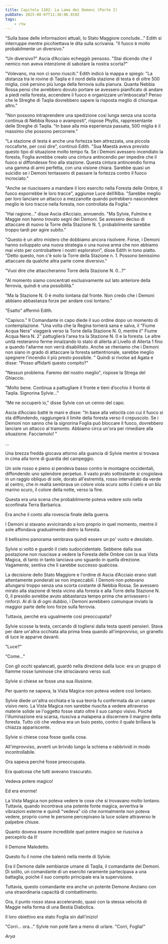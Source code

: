 ```yaml
---
title: Capitolo 1102: La Lama dei Demoni (Parte I)
pubDate: 2025-08-07T11:30:06.919Z
tags:
    - rtw
---
```





















"Sulla base delle informazioni attuali, lo Stato Maggiore conclude..." Edith si interruppe mentre picchiettava le dita sulla scrivania. "Il fuoco è molto probabilmente un diversivo."






"Un diversivo?" Ascia d’Acciaio echeggiò pensoso. "Stai dicendo che il nemico non aveva intenzione di sabotare la nostra scorta?"






"Volevano, ma non ci sono riusciti." Edith indicò la mappa e spiegò: "La distanza tra le rovine di Taqila e il nord della stazione di testa è di oltre 500 miglia, cioè persino più lunga della ferrovia sulla pianura. Quanta Nebbia Rossa pensi che avrebbero dovuto portare se avessero pianificato di andare a piedi nella foresta, accendere il fuoco e organizzare un’imboscata? Penso che le Streghe di Taqila dovrebbero sapere la risposta meglio di chiunque altro."






"Non possono intraprendere una spedizione così lunga senza una scorta continua di Nebbia Rossa o avamposti", rispose Phyllis, rappresentante delle Streghe di Taqila. "In base alla mia esperienza passata, 500 miglia è il massimo che possono percorrere."






"La stazione di testa è anche una fortezza ben attrezzata, una piccola roccaforte, per così dire", continuò Edith. "Sua Maestà aveva previsto questo tipo di situazione molto tempo fa. Se i Demoni avessero incendiato la foresta, Foglia avrebbe creato una cintura antincendio per impedire che il fuoco si diffondesse fino alla stazione. Questa cintura antincendio forma una gamma di armi perfetta, con una visione chiara. Sarebbe quasi un suicidio se i Demoni tentassero di passare la fortezza contro il fuoco incrociato."






"Anche se riuscissero a mandare il loro esercito nella Foresta delle Ombre, il fuoco esporrebbe le loro tracce", aggiunse Luce dell’Alba. "Sarebbe meglio per loro lanciare un attacco a mezzanotte quando potrebbero nascondere meglio le loro tracce nella foresta, non controllata da Foglia."






"Hai ragione..." disse Ascia d’Acciaio, annuendo. "Ma Sylvie, Fulmine e Maggie non hanno trovato segni dei Demoni. Se avessero deciso di attaccare di nuovo la Torre della Stazione N. 1, probabilmente sarebbe troppo tardi per agire subito."






"Questo è un altro mistero che dobbiamo ancora risolvere. Forse, i Demoni hanno sviluppato una nuova strategia o una nuova arma che non abbiamo mai visto per controbattere i nostri esploratori", disse Edith in tono piatto. "Detto questo, non c'è solo la Torre della Stazione n. 1. Possono benissimo attaccare da qualche altra parte come diversivo."






"Vuoi dire che attaccheranno Torre della Stazione N. 0…?"






"Al momento siamo concentrati esclusivamente sul lato anteriore della ferrovia, quindi è una possibilità."






"Ma la Stazione N. 0 è molto lontana dal fronte. Non credo che i Demoni abbiano abbastanza forze per andare così lontano."






"Esatto" affermò Edith.






"Capisco." Il Comandante in capo diede il suo ordine dopo un momento di contemplazione. "Una volta che la Regina tornerà sana e salva, il "Fiume Acqua Nera" viaggerà verso la Torre della Stazione N. 0, mentre il" Fiume Acqua Nera N. 2" pattuglierà l'area tra la Stazione N. 0 e la foresta. Le altre unità resteranno ferme innalzando lo stato di allerta al Livello di Allerta 1 fino a quando l'allarme non verrà disabilitato. Anche se riteniamo che i Demoni non siano in grado di attaccare la foresta settentrionale, sarebbe meglio spegnere l'incendio il più presto possibile. " Quindi si rivolse ad Agata e disse: "Posso affidarti questo compito?"






"Nessun problema. Faremo del nostro meglio", rispose la Strega del Ghiaccio.






"Molto bene. Continua a pattugliare il fronte e tieni d’occhio il fronte di Taqila. Signorina Sylvie..."






"Me ne occuperò io," disse Sylvie con un cenno del capo.






Ascia d’Acciaio batté le mani e disse: "In base alla velocità con cui il fuoco si sta diffondendo, raggiungerà il limite della foresta verso il crepuscolo. Se i Demoni non sanno che la signorina Foglia può bloccare il fuoco, dovrebbero lanciare un attacco al tramonto. Abbiamo circa un'ora per rimediare alla situazione. Facciamolo! "






...






Una brezza fredda giocava attorno alla guancia di Sylvie mentre si trovava in cima alla torre di guardia del campeggio.






Un sole rosso e pieno si pendeva basso contro le montagne occidentali, diffondendo uno splendore perpetuo. Il vasto prato sottostante si crogiolava in un raggio obliquo di sole, dorato all'estremità, rosso intervallato da verde al centro, che in realtà sembrava un colore viola scuro sotto il cielo e un blu marino scuro, il colore della notte, verso la fine.






Questa era una scena che probabilmente poteva vedere solo nella sconfinata Terra Barbarica.






Era anche il conto alla rovescia finale della guerra.






I Demoni si stavano avvicinando a loro proprio in quel momento, mentre il sole affondava gradualmente dietro la foresta.






Il bellissimo panorama sembrava quindi essere un po' vuoto e desolato.






Sylvie si voltò e guardò il cielo sudoccidentale. Sebbene dalla sua postazione non riuscisse a vedere la Foresta delle Ombre con la sua Vista Magica, di tanto in tanto lanciava uno sguardo in quella direzione. Vagamente, sentiva che lì sarebbe successo qualcosa.






La decisione dello Stato Maggiore e l'ordine di Ascia d’Acciaio erano stati attentamente ponderati se non impeccabili. I Demoni non potevano allungarsi troppo senza una scorta costante di Nebbia Rossa. Se avessero mirato alla stazione di testa vicino alla foresta e alla Torre della Stazione N. 0, il presidio avrebbe avuto abbastanza tempo prima che arrivassero i rinforzi. Al di là di ogni dubbio, i Demoni avrebbero comunque inviato la maggior parte delle loro forze sulla ferrovia.






Tuttavia, perché era ugualmente così preoccupata?






Sylvie scosse la testa, cercando di togliersi dalla testa questi pensieri. Stava per dare un'altra occhiata alla prima linea quando all'improvviso, un granello di luce le apparve davanti.






"Luce?"






"Come…"






Con gli occhi spalancati, guardò nella direzione della luce: era un gruppo di fiamme rosse luminose che strisciavano verso sud.






Sylvie si chiese se fosse una sua illusione.






Per quanto ne sapeva, la Vista Magica non poteva vedere così lontano.






Sylvie diede un'altra occhiata e la sua teoria fu confermata da un campo visivo nero. La Vista Magica non sarebbe riuscita a vedere attraverso materie solide se l'oggetto fosse stato oltre il suo campo visivo. Poiché l'illuminazione era scarsa, riusciva a malapena a discernere il margine della foresta. Tutto ciò che vedeva era un buio pesto, contro il quale brillava la chiazza appariscente.






Sylvie si chiese cosa fosse quella cosa.






All'improvviso, avvertì un brivido lungo la schiena e rabbrividì in modo incontrollabile.






Ora sapeva perché fosse preoccupata.






Era qualcosa che tutti avevano trascurato.






Vedeva potere magico!






Ed era enorme!






La Vista Magica non poteva vedere le cose che si trovavano molto lontano. Tuttavia, quando incontrava una potente fonte magica, avvertiva le vibrazioni esterne e quindi "vedeva" ciò che normalmente non poteva vedere, proprio come le persone percepivano la luce solare attraverso le palpebre chiuse.






Quanto doveva essere incredibile quel potere magico se riusciva a percepirlo da lì!






Il Demone Maledetto.






Questo fu il nome che balenò nella mente di Sylvie.






Era il Demone dalle sembianze umane di Taqila, il comandante dei Demoni. Di solito, un comandante di un esercito raramente partecipava a una battaglia, poiché il suo compito principale era la supervisione.






Tuttavia, questo comandante era anche un potente Demone Anziano con una straordinaria capacità di combattimento.






Ora, il punto rosso stava accelerando, quasi con la stessa velocità di Maggie nella forma di una Bestia Diabolica.






Il loro obiettivo era stato Foglia sin dall'inizio!






"Corri... ora..." Sylvie non poté fare a meno di urlare. "Corri, Foglia!"






<em>Arya</em>


                                


                                



